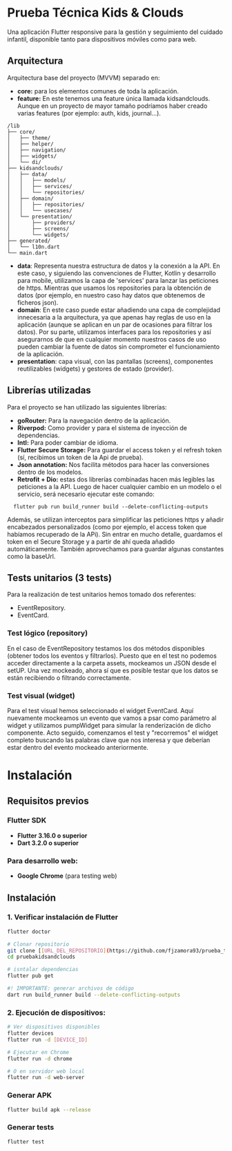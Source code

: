 # Prueba Técnica Kids & Clouds

Una aplicación Flutter responsive para la gestión y seguimiento del cuidado infantil, disponible tanto para dispositivos móviles como para web.



## Arquitectura

Arquitectura base del proyecto (MVVM) separado en:

- **core:** para los elementos comunes de toda la aplicación.
- **feature:** En este tenemos una feature única llamada kidsandclouds. Aunque en un proyecto de mayor tamaño podríamos haber creado varias features (por ejemplo: auth, kids, journal...).


```
/lib
├── core/
│   ├── theme/
│   ├── helper/
│   ├── navigation/
│   ├── widgets/
│   └── di/
├── kidsandclouds/
│   ├── data/
│   │   ├── models/
│   │   ├── services/
│   │   └── repositories/
│   ├── domain/
│   │   ├── repositories/
│   │   └── usecases/
│   └── presentation/
│       ├── providers/
│       ├── screens/
│       └── widgets/
├── generated/
│   └── l10n.dart
└── main.dart
```



- **data**: Representa nuestra estructura de datos y la conexión a la API. En este caso, y siguiendo las convenciones de Flutter, Kotlin y desarrollo para mobile, utilizamos la capa de 'services' para lanzar las peticiones de https. Mientras que usamos los repositories para la obtención de datos (por ejemplo, en nuestro caso hay datos que obtenemos de ficheros json).
- **domain**: En este caso puede estar añadiendo una capa de complejidad innecesaria a la arquitectura, ya que apenas hay reglas de uso en la aplicación (aunque se aplican en un par de ocasiones para filtrar los datos). Por su parte, utilizamos interfaces para los repositories y así asegurarnos de que en cualquier momento nuestros casos de uso pueden cambiar la fuente de datos sin comprometer el funcionamiento de la aplicación.
- **presentation**: capa visual, con las pantallas (screens), componentes reutilizables (widgets) y gestores de estado (provider).


## Librerías utilizadas

Para el proyecto se han utilizado las siguientes librerías:

- **goRouter:** Para la navegación dentro de la aplicación. 
- **Riverpod:** Como provider y para el sistema de inyección de dependencias. 
- **Intl:** Para poder cambiar de idioma. 
- **Flutter Secure Storage:**  Para guardar el access token y el refresh token (sí, recibimos un token de la Api de prueba).
- **Json annotation:**  Nos facilita métodos para hacer las conversiones dentro de los modelos.
- **Retrofit + Dio:** estas dos librerías combinadas hacen más legibles las peticiones a la API. Luego de hacer cualquier cambio en un modelo o el servicio, será necesario ejecutar este comando:

```
  flutter pub run build_runner build --delete-conflicting-outputs
```

Además, se utilizan interceptos para simplificar las peticiones https y añadir encabezados personalizados (como por ejemplo, el access token que habíamos recuperado de la APi). Sin entrar en mucho detalle, guardamos el token en el Secure Storage y a partir de ahí queda añadido automáticamente. También aprovechamos para guardar algunas constantes como la baseUrl.



## Tests unitarios (3 tests)

Para la realización de test unitarios hemos tomado dos referentes:
- EventRepository.
- EventCard.

### Test lógico (repository)
En el caso de EventRepository testamos los dos métodos disponibles (obtener todos los eventos y filtrarlos). Puesto que en el test no podemos acceder directamente a la carpeta assets, mockeamos un JSON desde el setUP. Una vez mockeado, ahora sí que es posible testar que los datos se están recibiendo o filtrando correctamente.  

### Test visual (widget)
Para el test visual hemos seleccionado el widget EventCard. Aquí nuevamente mockeamos un evento que vamos a psar como parámetro al widget y utilizamos pumpWidget para simular la renderización de dicho componente. Acto seguido, comenzamos el test y "recorremos" el widget completo buscando las palabras clave que nos interesa y que deberían estar dentro del evento mockeado anteriormente.


#  Instalación

## Requisitos previos

### Flutter SDK
- **Flutter 3.16.0 o superior**
- **Dart 3.2.0 o superior**

### Para desarrollo web:
- **Google Chrome** (para testing web)

##  Instalación

### 1. Verificar instalación de Flutter
```bash
flutter doctor

# Clonar repositorio
git clone [[URL_DEL_REPOSITORIO](https://github.com/fjzamora93/prueba_tecnica_flutter)]
cd pruebakidsandclouds

# isntalar dependencias
flutter pub get

#! IMPORTANTE: generar archivos de código
dart run build_runner build --delete-conflicting-outputs

```

### 2. Ejecución de dispositivos:

```bash
# Ver dispositivos disponibles
flutter devices
flutter run -d [DEVICE_ID]

# Ejecutar en Chrome
flutter run -d chrome

# O en servidor web local
flutter run -d web-server

```

### Generar APK

```bash
flutter build apk --release
```

### Generar tests

```bash
flutter test
```

